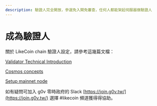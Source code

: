 ```yaml
---
description: 驗證人完全開放，參選免入閘免審查，任何人都能架起伺服器做驗證人
---
```


# 成為驗證人

關於 LikeCoin chain 驗證人設定，請參考這幾篇文檔：

[Validator Technical Introduction](https://docs.like.co/developer/likecoin-chain-node/validator-technical-introduction)

[Cosmos concepts](https://docs.like.co/developer/likecoin-chain-api/cosmos-concepts)

[Setup mainnet node](https://docs.like.co/developer/likecoin-chain-node/setup-mainnet-node)

如有疑問可加入 g0v 零時政府的 Slack [https://join.g0v.tw/](https://join.g0v.tw/) 選擇 \#likecoin 頻道獲得得協助。

